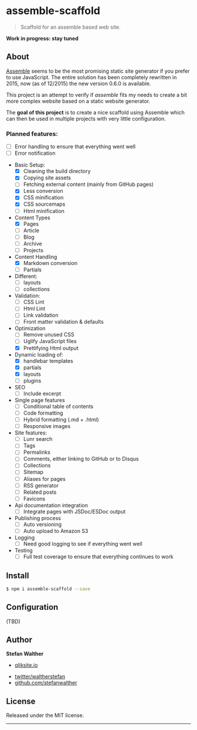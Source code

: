 # assemble-scaffold

> Scaffold for an assemble based web site.

**Work in progress: stay tuned**

## About

[Assemble](https://github.com/assemble/assemble.git) seems to be the most promising static site generator if you prefer to use JavaScript. The entire solution has been completely rewritten in 2015, now (as of 12/2015) the new version 0.6.0 is available.

This project is an attempt to verify if _assemble_ fits my needs to create a bit more complex website based on a static website generator.

The **goal of this project** is to create a nice scaffold using Assemble which can then be used in multiple projects with very little configuration.

### Planned features:

* [ ] Error handling to ensure that everything went well
* [ ] Error notification
* Basic Setup:
  - [x] Cleaning the build directory
  - [x] Copying site assets
  - [ ] Fetching external content (mainly from GitHub pages)
  - [x] Less conversion
  - [x] CSS minification
  - [x] CSS sourcemaps
  - [ ] Html minification

* Content Types
  - [x] Pages
  - [ ] Article
  - [ ] Blog
  - [ ] Archive
  - [ ] Projects

* Content Handling
  - [x] Markdown conversion
  - [ ] Partials

* Different:
  - [ ] layouts
  - [ ] collections

* Validation:
  - [ ] CSS Lint
  - [ ] Html Lint
  - [ ] Link validation
  - [ ] Front matter validation & defaults

* Optimization
  - [ ] Remove unused CSS
  - [ ] Uglify JavaScript files
  - [x] Prettifying Html output

* Dynamic loading of:
  - [x] handlebar templates
  - [x] partials
  - [x] layouts
  - [ ] plugins

* SEO
  - [ ] Include excerpt
* Single page features
  - [ ] Conditional table of contents
  - [ ] Code formatting
  - [ ] Hybrid formatting (.md + .html)
  - [ ] Responsive images

* Site features:
  - [ ] Lunr search
  - [ ] Tags
  - [ ] Permalinks
  - [ ] Comments, either linking to GitHub or to Disqus
  - [ ] Collections
  - [ ] Sitemap
  - [ ] Aliases for pages
  - [ ] RSS generator
  - [ ] Related posts
  - [ ] Favicons

* Api documentation integration
  - [ ] Integrate pages with JSDoc/ESDoc output

* Publishing process
  - [ ] Auto versioning
  - [ ] Auto upload to Amazon S3

* Logging
  - [ ] Need good logging to see if everything went well
* Testing
  - [ ] Full test coverage to ensure that everything continues to work

## Install

```sh
$ npm i assemble-scaffold --save
```

## Configuration

(TBD)

## Author

**Stefan Walther**

+ [qliksite.io](http://qliksite.io)
* [twitter/waltherstefan](http://twitter.com/waltherstefan)
* [github.com/stefanwalther](http://github.com/stefanwalther)

## License

Released under the MIT license.

***